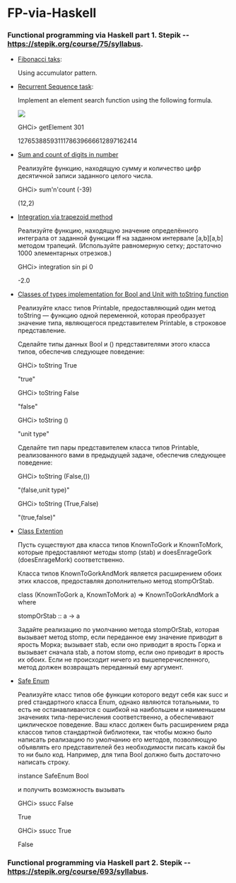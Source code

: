 # FP-via-Haskell
### Functional programming via Haskell part 1. Stepik -- https://stepik.org/course/75/syllabus.

* [Fibonacci taks](Part1/Fibonacci.hs):

  Using accumulator pattern.

* [Recurrent Sequence task](Part1/RecurrentSequence.hs):
  
  Implement an element search function using the following formula. 
  
  <img src="https://render.githubusercontent.com/render/math?math=a_0 = 1, a_1 = 2, a_2 = 3, a_{k %2B 3} = a_{k %2B 2} %2B a_{k %2B 1} - 2a_k">
  
  GHCi> getElement 301
  
  1276538859311178639666612897162414

* [Sum and count of digits in number](Part1/SumAndCountOfDigits.hs)

  Реализуйте функцию, находящую сумму и количество цифр десятичной записи заданного целого числа.
  
  GHCi> sum'n'count (-39)
  
  (12,2)

* [Integration via trapezoid method](Part1/Integration.hs)

  Реализуйте функцию, находящую значение определённого интеграла от заданной функции ff на заданном интервале [a,b][a,b] методом трапеций. (Используйте равномерную сетку; достаточно 1000 элементарных отрезков.)
   
  GHCi> integration sin pi 0
  
  -2.0

* [Classes of types implementation for Bool and Unit with toString function](Part1/ClassesOfTypes.hs)

  Реализуйте класс типов Printable, предоставляющий один метод toString — функцию одной переменной, которая преобразует значение типа, являющегося представителем Printable, в строковое представление.
 
  Сделайте типы данных Bool и () представителями этого класса типов, обеспечив следующее поведение:

  GHCi> toString True

  "true"

  GHCi> toString False

  "false"

  GHCi> toString ()

  "unit type"

  Сделайте тип пары представителем класса типов Printable, реализованного вами в предыдущей задаче, обеспечив следующее поведение:

  GHCi> toString (False,())

  "(false,unit type)"

  GHCi> toString (True,False)

  "(true,false)"

* [Class Extention](Part1/GorkMork.hs)

  Пусть существуют два класса типов KnownToGork и KnownToMork, которые предоставляют методы stomp (stab) и doesEnrageGork (doesEnrageMork) соответственно.

  Класса типов KnownToGorkAndMork является расширением обоих этих классов, предоставляя дополнительно метод stompOrStab.

  class (KnownToGork a, KnownToMork a) => KnownToGorkAndMork a where

    stompOrStab :: a -> a

  Задайте реализацию по умолчанию метода stompOrStab, которая вызывает метод stomp, если переданное ему значение приводит в ярость Морка; вызывает stab, если оно приводит в ярость Горка и вызывает сначала stab, а потом stomp, если оно приводит в ярость их обоих. Если не происходит ничего из вышеперечисленного, метод должен возвращать переданный ему аргумент.

* [Safe Enum](Part1/TypeClassSafeEnum.hs)

  Реализуйте класс типов обе функции которого ведут себя как succ и pred стандартного класса Enum, однако являются тотальными, то есть не останавливаются с ошибкой на наибольшем и наименьшем значениях типа-перечисления соответственно, а обеспечивают циклическое поведение. Ваш класс должен быть расширением ряда классов типов стандартной библиотеки, так чтобы можно было написать реализацию по умолчанию его методов, позволяющую объявлять его представителей без необходимости писать какой бы то ни было код. Например, для типа Bool должно быть достаточно написать строку.

  instance SafeEnum Bool

  и получить возможность вызывать

  GHCi> ssucc False
  
  True

  GHCi> ssucc True

  False

### Functional programming via Haskell part 2. Stepik -- https://stepik.org/course/693/syllabus.
